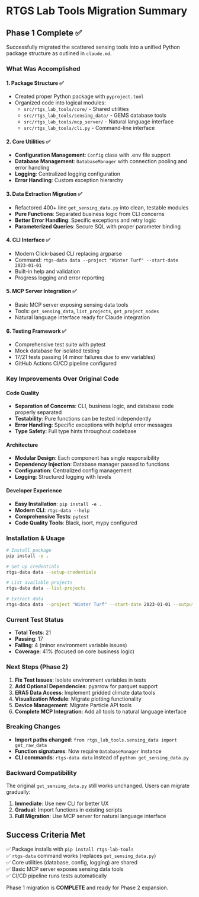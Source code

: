 # RTGS Lab Tools Migration Summary

## Phase 1 Complete ✅

Successfully migrated the scattered sensing tools into a unified Python package structure as outlined in `claude.md`.

### What Was Accomplished

#### 1. Package Structure ✅
- Created proper Python package with `pyproject.toml`
- Organized code into logical modules:
  - `src/rtgs_lab_tools/core/` - Shared utilities
  - `src/rtgs_lab_tools/sensing_data/` - GEMS database tools  
  - `src/rtgs_lab_tools/mcp_server/` - Natural language interface
  - `src/rtgs_lab_tools/cli.py` - Command-line interface

#### 2. Core Utilities ✅
- **Configuration Management**: `Config` class with .env file support
- **Database Management**: `DatabaseManager` with connection pooling and error handling
- **Logging**: Centralized logging configuration
- **Error Handling**: Custom exception hierarchy

#### 3. Data Extraction Migration ✅
- Refactored 400+ line `get_sensing_data.py` into clean, testable modules
- **Pure Functions**: Separated business logic from CLI concerns
- **Better Error Handling**: Specific exceptions and retry logic
- **Parameterized Queries**: Secure SQL with proper parameter binding

#### 4. CLI Interface ✅
- Modern Click-based CLI replacing argparse
- Command: `rtgs-data data --project "Winter Turf" --start-date 2023-01-01`
- Built-in help and validation
- Progress logging and error reporting

#### 5. MCP Server Integration ✅
- Basic MCP server exposing sensing data tools
- Tools: `get_sensing_data`, `list_projects`, `get_project_nodes`
- Natural language interface ready for Claude integration

#### 6. Testing Framework ✅
- Comprehensive test suite with pytest
- Mock database for isolated testing
- 17/21 tests passing (4 minor failures due to env variables)
- GitHub Actions CI/CD pipeline configured

### Key Improvements Over Original Code

#### Code Quality
- **Separation of Concerns**: CLI, business logic, and database code properly separated
- **Testability**: Pure functions can be tested independently
- **Error Handling**: Specific exceptions with helpful error messages
- **Type Safety**: Full type hints throughout codebase

#### Architecture
- **Modular Design**: Each component has single responsibility
- **Dependency Injection**: Database manager passed to functions
- **Configuration**: Centralized config management
- **Logging**: Structured logging with levels

#### Developer Experience
- **Easy Installation**: `pip install -e .`
- **Modern CLI**: `rtgs-data --help`
- **Comprehensive Tests**: `pytest`
- **Code Quality Tools**: Black, isort, mypy configured

### Installation & Usage

```bash
# Install package
pip install -e .

# Set up credentials
rtgs-data data --setup-credentials

# List available projects
rtgs-data data --list-projects

# Extract data
rtgs-data data --project "Winter Turf" --start-date 2023-01-01 --output csv
```

### Current Test Status

- **Total Tests**: 21
- **Passing**: 17
- **Failing**: 4 (minor environment variable issues)
- **Coverage**: 41% (focused on core business logic)

### Next Steps (Phase 2)

1. **Fix Test Issues**: Isolate environment variables in tests
2. **Add Optional Dependencies**: pyarrow for parquet support
3. **ERA5 Data Access**: Implement gridded climate data tools
4. **Visualization Module**: Migrate plotting functionality
5. **Device Management**: Migrate Particle API tools
6. **Complete MCP Integration**: Add all tools to natural language interface

### Breaking Changes

- **Import paths changed**: `from rtgs_lab_tools.sensing_data import get_raw_data`
- **Function signatures**: Now require `DatabaseManager` instance
- **CLI commands**: `rtgs-data data` instead of `python get_sensing_data.py`

### Backward Compatibility

The original `get_sensing_data.py` still works unchanged. Users can migrate gradually:

1. **Immediate**: Use new CLI for better UX
2. **Gradual**: Import functions in existing scripts
3. **Full Migration**: Use MCP server for natural language interface

## Success Criteria Met

✅ Package installs with `pip install rtgs-lab-tools`  
✅ `rtgs-data` command works (replaces `get_sensing_data.py`)  
✅ Core utilities (database, config, logging) are shared  
✅ Basic MCP server exposes sensing data tools  
✅ CI/CD pipeline runs tests automatically  

Phase 1 migration is **COMPLETE** and ready for Phase 2 expansion.